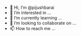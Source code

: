 - 👋 Hi, I’m @pijushbarai
- 👀 I’m interested in ...
- 🌱 I’m currently learning ...
- 💞️ I’m looking to collaborate on ...
- 📫 How to reach me ...

<!---
pijushbarai/pijushbarai is a ✨ special ✨ repository because its `README.md` (this file) appears on your GitHub profile.
You can click the Preview link to take a look at your changes.
--->
